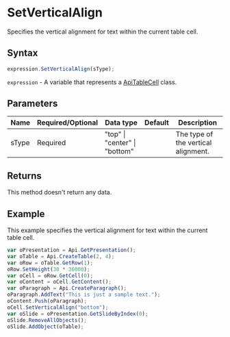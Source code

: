# SetVerticalAlign

Specifies the vertical alignment for text within the current table cell.

## Syntax

```javascript
expression.SetVerticalAlign(sType);
```

`expression` - A variable that represents a [ApiTableCell](../ApiTableCell.md) class.

## Parameters

| **Name** | **Required/Optional** | **Data type** | **Default** | **Description** |
| ------------- | ------------- | ------------- | ------------- | ------------- |
| sType | Required | "top" \| "center" \| "bottom" |  | The type of the vertical alignment. |

## Returns

This method doesn't return any data.

## Example

This example specifies the vertical alignment for text within the current table cell.

```javascript editor-pptx
var oPresentation = Api.GetPresentation();
var oTable = Api.CreateTable(2, 4);
var oRow = oTable.GetRow(1);
oRow.SetHeight(30 * 36000);
var oCell = oRow.GetCell(0);
var oContent = oCell.GetContent();
var oParagraph = Api.CreateParagraph();
oParagraph.AddText("This is just a sample text.");
oContent.Push(oParagraph);
oCell.SetVerticalAlign("bottom");
var oSlide = oPresentation.GetSlideByIndex(0);
oSlide.RemoveAllObjects();
oSlide.AddObject(oTable);
```
